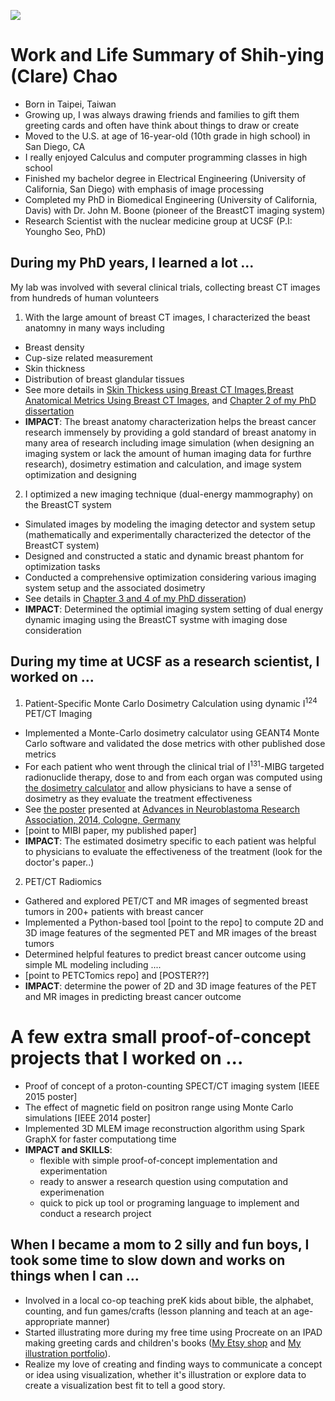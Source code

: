 ![](linked_files/What_I_think_about.jpg)

# Work and Life Summary of Shih-ying (Clare) Chao
- Born in Taipei, Taiwan
- Growing up, I was always drawing friends and families to gift them greeting cards and often have think about things to draw or create
- Moved to the U.S. at age of 16-year-old (10th grade in high school) in San Diego, CA
- I really enjoyed Calculus and computer programming classes in high school
- Finished my bachelor degree in Electrical Engineering (University of California, San Diego) with emphasis of image processing
- Completed my PhD in Biomedical Engineering (University of California, Davis) with Dr. John M. Boone (pioneer of the BreastCT imaging system)
- Research Scientist with the nuclear medicine group at UCSF (P.I: Youngho Seo, PhD)

## During my PhD years, I learned a lot ...
My lab was involved with several clinical trials, collecting breast CT images from hundreds of human volunteers
1. With the large amount of breast CT images, I characterized the beast anatomny in many ways including
  - Breast density
  - Cup-size related measurement
  - Skin thickness
  - Distribution of breast glandular tissues
  - See more details in [Skin Thickess using Breast CT Images](https://www.dropbox.com/scl/fi/mxlqm1fl692f389lag5xy/SkinTMammoDose_2008_Huang.pdf?rlkey=r2e40p22vpfls18p20161te87&st=32uqsauz&dl=0),[Breast Anatomical Metrics Using Breast CT Images]([./linked_files/Publications/BreastMetrics_2011_Huang.pdf](https://www.dropbox.com/scl/fi/mlpugzwewopv08n9ueg9k/BreastMetrics_2011_Huang.pdf?rlkey=u4gf6yeb4jcbwgghp9pwl0fut&st=lt5rg2we&dl=0)), and [Chapter 2 of my PhD dissertation](https://www.dropbox.com/scl/fi/0nfeebra9kj08jbzaqfwz/Disseration_UCstyleClass_SHuang.pdf?rlkey=fv5asruxf1hpnqwim5t36c3ez&st=sr7rlmah&dl=0)
  - **IMPACT**: The breast anatomy characterization helps the breast cancer research immensely by providing a gold standard of breast anatomy in many area of research including image simulation (when designing an imaging system or lack the amount of human imaging data for furthre research), dosimetry estimation and calculation, and image system optimization and designing
2. I optimized a new imaging technique (dual-energy mammography) on the BreastCT system
  - Simulated images by modeling the imaging detector and system setup (mathematically and experimentally characterized the detector of the BreastCT system)
  - Designed and constructed a static and dynamic breast phantom for optimization tasks
  - Conducted a comprehensive optimization considering various imaging system setup and the associated dosimetry
  - See details in [Chapter 3 and 4 of my PhD disseration](https://www.dropbox.com/scl/fi/0nfeebra9kj08jbzaqfwz/Disseration_UCstyleClass_SHuang.pdf?rlkey=fv5asruxf1hpnqwim5t36c3ez&st=sr7rlmah&dl=0))
  - **IMPACT**: Determined the optimial imaging system setting of dual energy dynamic imaging using the BreastCT systme with imaging dose consideration

## During my time at UCSF as a research scientist, I worked on ...
1. Patient-Specific Monte Carlo Dosimetry Calculation using dynamic I<sup>124</sup> PET/CT Imaging
- Implemented a Monte-Carlo dosimetry calculator using GEANT4 Monte Carlo software and validated the dose metrics with other published dose metrics
- For each patient who went through the clinical trial of I<sup>131</sup>-MIBG targeted radionuclide therapy, dose to and from each organ was computed using [the dosimetry calculator](https://github.com/clarehchao/ImageBasedDosimetryTool?tab=readme-ov-file) and allow physicians to have a sense of dosimetry as they evaluate the treatment effectiveness
- See [the poster](https://www.dropbox.com/scl/fi/5xtluwyhp6ubhasct82bo/I131MIBG_CologneANR2014_Huang.jpg?rlkey=5dbiakltw5zabmpac17r59cds&st=n6vvlduu&dl=0) presented at [Advances in Neuroblastoma Research Association, 2014, Cologne, Germany](https://www.anrmeeting.org/meetings-2014.php)
- [point to MIBI paper, my published paper]
- **IMPACT**: The estimated dosimetry specific to each patient was helpful to physicians to evaluate the effectiveness of the treatment (look for the doctor's paper..)
2. PET/CT Radiomics
- Gathered and explored PET/CT and MR images of segmented breast tumors in 200+ patients with breast cancer
- Implemented a Python-based tool [point to the repo] to compute 2D and 3D image features of the segmented PET and MR images of the breast tumors
- Determined helpful features to predict breast cancer outcome using simple ML modeling including ....
- [point to PETCTomics repo] and [POSTER??]
- **IMPACT**: determine the power of 2D and 3D image features of the PET and MR images in predicting breast cancer outcome

# A few extra small proof-of-concept projects that I worked on ...
- Proof of concept of a proton-counting SPECT/CT imaging system [IEEE 2015 poster]
- The effect of magnetic field on positron range using Monte Carlo simulations [IEEE 2014 poster]
- Implemented 3D MLEM image reconstruction algorithm using Spark GraphX for faster computationg time
- **IMPACT and SKILLS**:
	- flexible with simple proof-of-concept implementation and experimentation
	- ready to answer a research question using computation and experimenation
	- quick to pick up tool or programing language to implement and conduct a research project

## When I became a mom to 2 silly and fun boys, I took some time to slow down and works on things when I can ...
- Involved in a local co-op teaching preK kids about bible, the alphabet, counting, and fun games/crafts (lesson planning and teach at an age-appropriate manner)
- Started illustrating more during my free time using Procreate on an IPAD making greeting cards and children's books ([My Etsy shop](https://thecraftyslug.etsy.com) and [My illustration portfolio](https://www.behance.net/shihyingclarechao)).
- Realize my love of creating and finding ways to communicate a concept or idea using visualization, whether it's illustration or explore data to create a visualization best fit to tell a good story.
